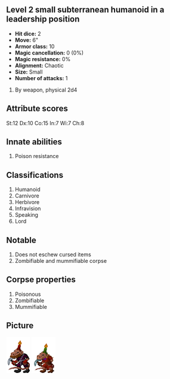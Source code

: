 ## Level 2 small subterranean humanoid in a leadership position
- **Hit dice:** 2
- **Move:** 6"
- **Armor class:** 10
- **Magic cancellation:** 0 (0%)
- **Magic resistance:** 0%
- **Alignment:** Chaotic
- **Size:** Small
- **Number of attacks:** 1
1. By weapon, physical 2d4
## Attribute scores
St:12 Dx:10 Co:15 In:7 Wi:7 Ch:8
## Innate abilities
1. Poison resistance
## Classifications
1. Humanoid
2. Carnivore
3. Herbivore
4. Infravision
5. Speaking
6. Lord
## Notable
1. Does not eschew cursed items
2. Zombifiable and mummifiable corpse
## Corpse properties
1. Poisonous
2. Zombifiable
3. Mummifiable
## Picture
![Kobold lord](https://github.com/hyvanmielenpelit/GnollHackTileSet/blob/main/Monsters/kobold_lord/kobold_lord.png) ![Kobold lady](https://github.com/hyvanmielenpelit/GnollHackTileSet/blob/main/Monsters/kobold_lord/kobold_lord_female.png)
